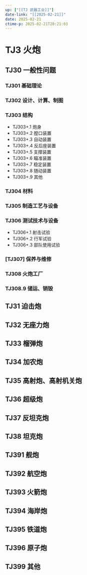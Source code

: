 ```yaml
---
up: ["[[TJ 武器工业]]"]
date-link: "[[2025-02-21]]"
date: 2025-02-21
ctime-p: 2025-02-21T20:21:03
---
```


# TJ3 火炮

## TJ30 一般性问题

### TJ301 基础理论

### TJ302 设计、计算、制图

### TJ303 结构

- TJ303+.1 炮身
- TJ303+.2 膛口装置
- TJ303+.3 自动装置
- TJ303+.4 反后座装置
- TJ303+.5 支撑装置
- TJ303+.6 瞄准装置
- TJ303+.7 稳定装置
- TJ303+.8 随动装置
- TJ303+.9 其他

### TJ304 材料

### TJ305 制造工艺与设备

### TJ306 测试技术与设备

- TJ306+.1 射击试验
- TJ306+.2 行军试验
- TJ306+.3 部队使用试验

### [TJ307] 保养与维修

### TJ308 火炮工厂

### TJ308.9 储运、销毁

## TJ31 迫击炮

## TJ32 无座力炮

## TJ33 榴弹炮

## TJ34 加农炮

## TJ35 高射炮、高射机关炮

## TJ36 超级炮

## TJ37 反坦克炮

## TJ38 坦克炮

## TJ391 舰炮

## TJ392 航空炮

## TJ393 火箭炮

## TJ394 海岸炮

## TJ395 铁道炮

## TJ396 原子炮

## TJ399 其他
